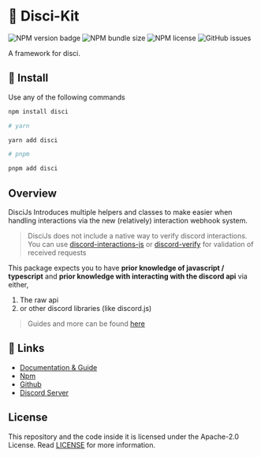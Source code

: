 # 🎨 Disci-Kit

![NPM version badge](https://img.shields.io/npm/v/@disci/kit)
![NPM bundle size](https://img.shields.io/bundlephobia/minzip/@disci/kit)
![NPM license](https://img.shields.io/npm/l/disci-kit)
![GitHub issues](https://img.shields.io/github/issues/typicalninja/disci)


A framework for disci.

## 🚀 Install

Use any of the following commands

```bash
npm install disci

# yarn

yarn add disci

# pnpm

pnpm add disci

```

## Overview

DisciJs Introduces multiple helpers and classes to make easier when handling interactions via the new (relatively) interaction webhook system.



> DisciJs does not include a native way to verify discord interactions. You can use [discord-interactions-js](https://github.com/discord/discord-interactions-js) or [discord-verify](https://github.com/IanMitchell/interaction-kit/tree/main/packages/discord-verify) for validation of received requests

This package expects you to have **prior knowledge of javascript / typescript** and **prior knowledge with interacting with the discord api** via either,

1. The raw api
2. or other discord libraries (like discord.js)

> Guides and more can be found [here](https://dev--disci.netlify.app/)

## 🔗 Links

* [Documentation & Guide](https://dev--disci.netlify.app/)
* [Npm](https://www.npmjs.com/package/disci)
* [Github](https://github.com/typicalninja/disci)
* [Discord Server](https://discord.gg/ynwckXS9T2)

## License

This repository and the code inside it is licensed under the Apache-2.0 License. Read [LICENSE](https://github.com/typicalninja/disci/blob/master/LICENSE) for more information.